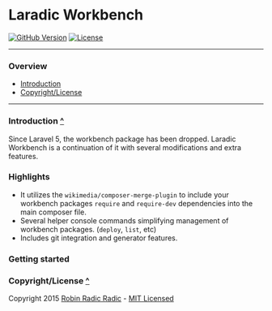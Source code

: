 <a name="top"></a>Laradic Workbench
======================

[![GitHub Version](https://img.shields.io/github/tag/laradic/workbench.svg?style=flat-square&label=version)](http://badge.fury.io/gh/laradic%2Fworkbench)
[![License](http://img.shields.io/badge/license-MIT-ff69b4.svg?style=flat-square)](http://radic.mit-license.org)
  
-----------
  
### Overview

- [Introduction](#introduction)
- [Copyright/License](#copyright-license)
  
-----------
  
<a name="introduction"></a>
### Introduction [^](#top)
Since Laravel 5, the workbench package has been dropped. Laradic Workbench is a continuation of it with several modifications and extra features.

### Highlights
- It utilizes the `wikimedia/composer-merge-plugin` to include your workbench packages `require` and `require-dev` dependencies into the main composer file.
- Several helper console commands simplifying management of workbench packages. (`deploy`, `list`, etc)
- Includes git integration and generator features.

### Getting started


<a name="copyright-license"></a>
### Copyright/License [^](#top)
Copyright 2015 [Robin Radic Radic](https://github.com/robinradic) - [MIT Licensed](http://radic.mit-license.org)
